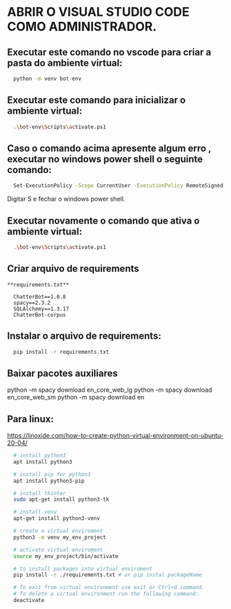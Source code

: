 # ABRIR O VISUAL STUDIO CODE COMO ADMINISTRADOR.



## Executar este comando no vscode para criar a pasta do ambiente virtual:

```bash
  python -m venv bot-env
```

## Executar este comando para inicializar o ambiente virtual:

```bash
  .\bot-env\Scripts\activate.ps1
```

## Caso o comando acima apresente algum erro , executar no windows power shell o seguinte comando:

```bash
  Set-ExecutionPolicy -Scope CurrentUser -ExecutionPolicy RemoteSigned
```
Digitar S e fechar o windows power shell.


## Executar novamente o comando que ativa o ambiente virtual:
```bash
  .\bot-env\Scripts\activate.ps1
```

## Criar arquivo de requirements

`**requirements.txt**`

```
  ChatterBot==1.0.8
  spacy==2.3.2
  SQLAlchemy==1.3.17
  ChatterBot-corpus
```


## Instalar o arquivo de requirements:

```bash
  pip install -r requirements.txt
```

## Baixar pacotes auxiliares

python -m spacy download en_core_web_lg
python -m spacy download en_core_web_sm
python -m spacy download en


## Para linux:
https://linoxide.com/how-to-create-python-virtual-environment-on-ubuntu-20-04/

```bash
  # install python3
  apt install python3

  # install pip for python3
  apt install python3-pip

  # install tkinter
  sudo apt-get install python3-tk 

  # install venv
  apt-get install python3-venv

  # create a virtual enviroment
  python3 -m venv my_env_project

  # activate virtual enviroment
  source my_env_project/bin/activate

  # to install packages into virtual enviroment 
  pip install -r ./requirements.txt # or pip instal packageName

  # To exit from virtual environment use exit or Ctrl+d command. 
  # To delete a virtual environment run the following command:
  deactivate
```

